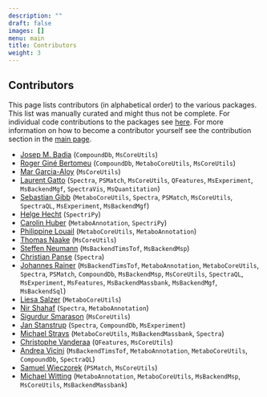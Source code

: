 ```yaml
---
description: ""
draft: false
images: []
menu: main
title: Contributors
weight: 3
---
```


## Contributors

This page lists contributors (in alphabetical order) to the various
packages. This list was manually curated and might thus not be complete. For
individual code contributions to the packages see
[here](https://rformassspectrometry.r-universe.dev/ui#contributors). For more
information on how to become a contributor yourself see the contribution section
in the [main page](https://www.rformassspectrometry.org/).

- [Josep M. Badia](https://github.com/jmbadia) (`CompoundDb`, `MsCoreUtils`)
- [Roger Giné Bertomeu](https://github.com/RogerGinBer) (`CompoundDb`,
  `MetaboCoreUtils`, `MsCoreUtils`)
- [Mar Garcia-Aloy](https://github.com/mar-garcia) (`MsCoreUtils`)
- [Laurent Gatto](https://github.com/lgatto) (`Spectra`, `PSMatch`,
  `MsCoreUtils`, `QFeatures`, `MsExperiment`, `MsBackendMgf`, `SpectraVis`,
  `MsQuantitation`)
- [Sebastian Gibb](https://github.com/sgibb) (`MetaboCoreUtils`, `Spectra`,
  `PSMatch`, `MsCoreUtils`, `SpectraQL`, `MsExperiment`, `MsBackendMgf`)
- [Helge Hecht](https://github.com/hechth) (`SpectriPy`)
- [Carolin Huber](https://github.com/chufz) (`MetaboAnnotation`, `SpectriPy`)
- [Philippine Louail](https://github.com/philouail) (`MetaboCoreUtils`,
  `MetaboAnnotation`)
- [Thomas Naake](https://github.com/tnaake) (`MsCoreUtils`)
- [Steffen Neumann](https://github.com/sneumann) (`MsBackendTimsTof`,
  `MsBackendMsp`)
- [Christian Panse](https://github.com/cpanse) (`Spectra`)
- [Johannes Rainer](https://github.com/jorainer) (`MsBackendTimsTof`,
  `MetaboAnnotation`, `MetaboCoreUtils`, `Spectra`, `PSMatch`, `CompoundDb`,
  `MsBackendMsp`, `MsCoreUtils`, `SpectraQL`, `MsExperiment`, `MsFeatures`,
  `MsBackendMassbank`, `MsBackendMgf`, `MsBackendSql`)
- [Liesa Salzer](https://github.com/LiesaSalzer) (`MetaboCoreUtils`)
- [Nir Shahaf](https://github.com/aharonilab) (`Spectra`, `MetaboAnnotation`)
- [Sigurdur Smarason](https://github.com/SiggiSmara) (`MsCoreUtils`)
- [Jan Stanstrup](https://github.com/stanstrup) (`Spectra`, `CompoundDb`,
  `MsExperiment`)
- [Michael Stravs](https://github.com/meowcat/) (`MetaboCoreUtils`,
  `MsBackendMassbank`, `Spectra`)
- [Christophe Vanderaa](https://github.com/cvanderaa) (`QFeatures`,
  `MsCoreUtils`)
- [Andrea Vicini](https://github.com/andreavicini) (`MsBackendTimsTof`,
  `MetaboAnnotation`, `MetaboCoreUtils`, `CompoundDb`, `SpectraQL`)
- [Samuel Wieczorek](https://github.com/samWieczorek) (`PSMatch`, `MsCoreUtils`)
- [Michael Witting](https://github.com/michaelwitting/) (`MetaboAnnotation`,
  `MetaboCoreUtils`, `MsBackendMsp`, `MsCoreUtils`, `MsBackendMassbank`)
